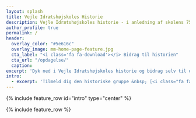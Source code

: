 ```yaml
---
layout: splash
title: Vejle Idrætshøjskoles Historie
description: Vejle Idrætshøjskoles historie - i anledning af skolens 75 års jubilæum
author_profile: true
permalink: /
header:
  overlay_color: "#5e616c"
  overlay_image: mm-home-page-feature.jpg
  cta_label: "<i class='fa fa-download'></i> Bidrag til historien"
  cta_url: "/opdagelse/"
  caption:
excerpt: 'Dyk ned i Vejle Idrætshøjskoles historie og bidrag selv til den. Dette site er oprettet i forbindelse med skolens 75 års jubilæum i 2017-2018.'
intro:
  - excerpt: 'Tilmeld dig den historiske gruppe &nbsp; [<i class="fa fa-facebook"></i> VIH Historiske Gruppe](https://www.facebook.com/groups/655406751295188/?ref=ts&fref=ts){: .btn .btn--facebook}'
---
```


{% include feature_row id="intro" type="center" %}

{% include feature_row %}
